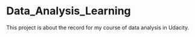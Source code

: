 # Data_Analysis_Learning
This project is about the record for my course of data analysis in Udacity.

